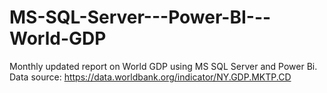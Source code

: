 # MS-SQL-Server---Power-BI---World-GDP

Monthly updated report on World GDP using MS SQL Server and Power Bi. 
Data source: https://data.worldbank.org/indicator/NY.GDP.MKTP.CD
